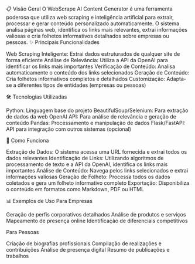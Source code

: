 📋 Visão Geral
O WebScrape AI Content Generator é uma ferramenta poderosa que utiliza web scraping e inteligência artificial para extrair, processar e gerar conteúdo personalizado automaticamente. O sistema analisa páginas web, identifica os links mais relevantes, extrai informações valiosas e cria folhetos informativos detalhados sobre empresas ou pessoas.
✨ Principais Funcionalidades

Web Scraping Inteligente: Extrai dados estruturados de qualquer site de forma eficiente
Análise de Relevância: Utiliza a API da OpenAI para identificar os links mais importantes
Verificação de Conteúdo: Analisa automaticamente o conteúdo dos links selecionados
Geração de Conteúdo: Cria folhetos informativos completos e detalhados
Customização: Adapta-se a diferentes tipos de entidades (empresas ou pessoas)

🛠️ Tecnologias Utilizadas

Python: Linguagem base do projeto
BeautifulSoup/Selenium: Para extração de dados da web
OpenAI API: Para análise de relevância e geração de conteúdo
Pandas: Processamento e manipulação de dados
Flask/FastAPI: API para integração com outros sistemas (opcional)

🚀 Como Funciona

Extração de Dados: O sistema acessa uma URL fornecida e extrai todos os dados relevantes
Identificação de Links: Utilizando algoritmos de processamento de texto e a API da OpenAI, identifica os links mais importantes
Análise de Conteúdo: Navega pelos links selecionados e extrai informações valiosas
Geração de Folheto: Processa todos os dados coletados e gera um folheto informativo completo
Exportação: Disponibiliza o conteúdo em formatos como Markdown, PDF ou HTML

📊 Exemplos de Uso
Para Empresas

Geração de perfis corporativos detalhados
Análise de produtos e serviços
Mapeamento de presença online
Identificação de diferenciais competitivos

Para Pessoas

Criação de biografias profissionais
Compilação de realizações e contribuições
Análise de presença digital
Resumo de publicações e trabalhos